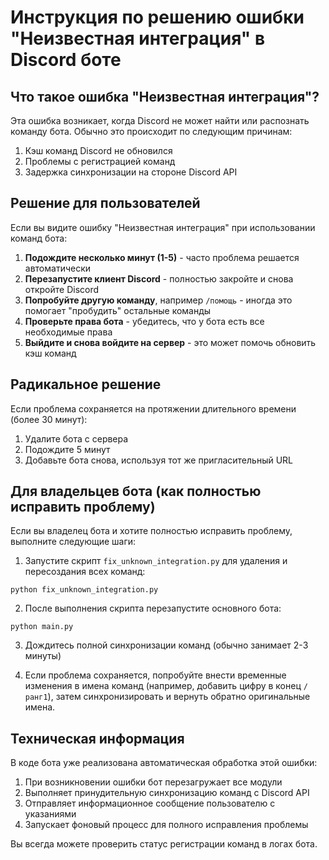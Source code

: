 # Инструкция по решению ошибки "Неизвестная интеграция" в Discord боте

## Что такое ошибка "Неизвестная интеграция"?

Эта ошибка возникает, когда Discord не может найти или распознать команду бота. Обычно это происходит по следующим причинам:

1. Кэш команд Discord не обновился
2. Проблемы с регистрацией команд
3. Задержка синхронизации на стороне Discord API

## Решение для пользователей

Если вы видите ошибку "Неизвестная интеграция" при использовании команд бота:

1. **Подождите несколько минут (1-5)** - часто проблема решается автоматически
2. **Перезапустите клиент Discord** - полностью закройте и снова откройте Discord
3. **Попробуйте другую команду**, например `/помощь` - иногда это помогает "пробудить" остальные команды
4. **Проверьте права бота** - убедитесь, что у бота есть все необходимые права
5. **Выйдите и снова войдите на сервер** - это может помочь обновить кэш команд

## Радикальное решение

Если проблема сохраняется на протяжении длительного времени (более 30 минут):

1. Удалите бота с сервера
2. Подождите 5 минут
3. Добавьте бота снова, используя тот же пригласительный URL

## Для владельцев бота (как полностью исправить проблему)

Если вы владелец бота и хотите полностью исправить проблему, выполните следующие шаги:

1. Запустите скрипт `fix_unknown_integration.py` для удаления и пересоздания всех команд:
```
python fix_unknown_integration.py
```

2. После выполнения скрипта перезапустите основного бота:
```
python main.py
```

3. Дождитесь полной синхронизации команд (обычно занимает 2-3 минуты)

4. Если проблема сохраняется, попробуйте внести временные изменения в имена команд 
(например, добавить цифру в конец `/ранг1`), затем синхронизировать и вернуть обратно оригинальные имена.

## Техническая информация

В коде бота уже реализована автоматическая обработка этой ошибки:

1. При возникновении ошибки бот перезагружает все модули
2. Выполняет принудительную синхронизацию команд с Discord API
3. Отправляет информационное сообщение пользователю с указаниями
4. Запускает фоновый процесс для полного исправления проблемы

Вы всегда можете проверить статус регистрации команд в логах бота.
